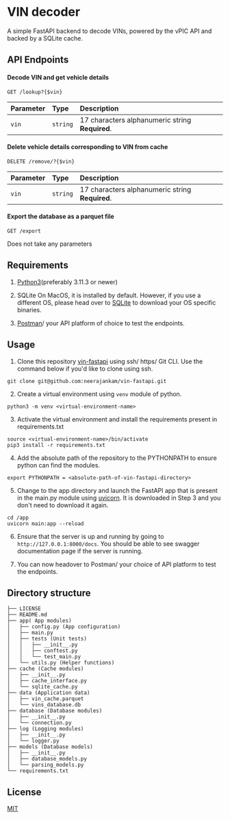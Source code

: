 
# VIN decoder
A simple FastAPI backend to decode VINs, powered by the vPIC API and backed by a SQLite cache.


## API Endpoints

#### Decode VIN and get vehicle details

```http
GET /lookup?{$vin}
```

| Parameter | Type     | Description                |
| :-------- | :------- | :------------------------- |
| `vin` | `string` | 17 characters alphanumeric string **Required**.|

#### Delete vehicle details corresponding to VIN from cache

```http
DELETE /remove/?{$vin}
```

| Parameter | Type     | Description                       |
| :-------- | :------- | :-------------------------------- |
| `vin`      | `string` | 17 characters alphanumeric string **Required**.|

#### Export the database as a parquet file

```http
GET /export
```
Does not take any parameters


## Requirements

1) [Python3](https://www.python.org/downloads/)(preferably 3.11.3 or newer)

2) SQLite
On MacOS, it is installed by default. However, if you use a different OS, please head over to [SQLite](https://www.sqlite.org/download.html) to download your OS specific binaries.

3) [Postman](https://www.postman.com/downloads/)/ your API platform of choice to test the endpoints.




## Usage

1) Clone this repository [vin-fastapi](https://github.com/neerajankam/vin-fastapi.git) using ssh/ https/ Git CLI. Use the command below if you'd like to clone using ssh.
```
git clone git@github.com:neerajankam/vin-fastapi.git
```
2) Create a virtual environment using `venv` module of python.
```
python3 -m venv <virtual-environment-name>
```
3) Activate the virtual environment and install the requirements present in requirements.txt
```
source <virtual-environment-name>/bin/activate
pip3 install -r requirements.txt
```
4) Add the absolute path of the repository to the PYTHONPATH to ensure python can find the modules.
```
export PYTHONPATH = <absolute-path-of-vin-fastapi-directory>
```
5) Change to the app directory and launch the FastAPI app that is present in the main.py module using [uvicorn](https://www.uvicorn.org/). It is downloaded in Step 3 and you don't need to download it again.
```
cd /app
uvicorn main:app --reload
```
6) Ensure that the server is up and running by going to `http://127.0.0.1:8000/docs`. You should be able to see swagger documentation page if the server is running.

7) You can now headover to Postman/ your choice of API platform to test the endpoints.
## Directory structure

```
├── LICENSE
├── README.md
├── app( App modules)
│   ├── config.py (App configuration)
│   ├── main.py
│   ├── tests (Unit tests)
│   │   ├── __init__.py
│   │   ├── conftest.py
│   │   └── test_main.py
│   └── utils.py (Helper functions)
├── cache (Cache modules)
│   ├── __init__.py
│   ├── cache_interface.py
│   └── sqlite_cache.py
├── data (Application data)
│   ├── vin_cache.parquet
│   └── vins_database.db
├── database (Database modules)
│   ├── __init__.py
│   └── connection.py
├── log (Logging modules)
│   ├── __init__.py
│   └── logger.py
├── models (Database models)
│   ├── __init__.py
│   ├── database_models.py
│   └── parsing_models.py
└── requirements.txt
```
## License

[MIT](https://choosealicense.com/licenses/mit/)

